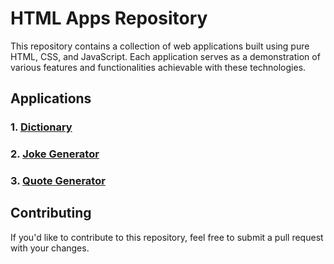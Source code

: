 # HTML Apps Repository

This repository contains a collection of web applications built using pure HTML, CSS, and JavaScript. Each application serves as a demonstration of various features and functionalities achievable with these technologies.

## Applications

### 1. [Dictionary](#)
### 2. [Joke Generator](#)
### 3. [Quote Generator](#)

## Contributing
If you'd like to contribute to this repository, feel free to submit a pull request with your changes.
